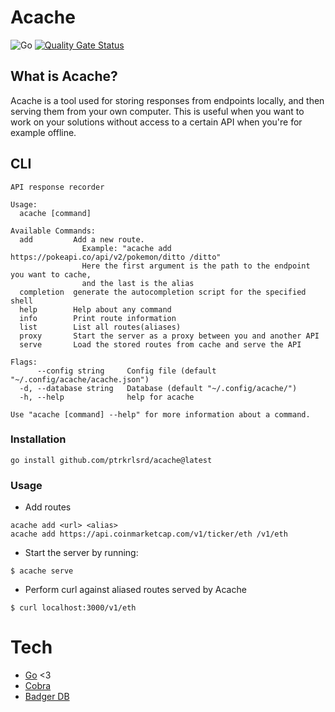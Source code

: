 # Acache
![Go](https://github.com/ptrkrlsrd/acache/workflows/Go/badge.svg)
[![Quality Gate Status](https://sonarcloud.io/api/project_badges/measure?project=ptrkrlsrd_acache&metric=alert_status)](https://sonarcloud.io/dashboard?id=ptrkrlsrd_acache)

## What is Acache?

Acache is a tool used for storing responses from endpoints locally, and then serving them from your own computer. This is useful when you want to work on your solutions without access to a certain API when you're for example offline.  

## CLI
```
API response recorder

Usage:
  acache [command]

Available Commands:
  add         Add a new route. 
                Example: "acache add https://pokeapi.co/api/v2/pokemon/ditto /ditto"
                Here the first argument is the path to the endpoint you want to cache, 
                and the last is the alias
  completion  generate the autocompletion script for the specified shell
  help        Help about any command
  info        Print route information
  list        List all routes(aliases)
  proxy       Start the server as a proxy between you and another API
  serve       Load the stored routes from cache and serve the API

Flags:
      --config string     Config file (default "~/.config/acache/acache.json")
  -d, --database string   Database (default "~/.config/acache/")
  -h, --help              help for acache

Use "acache [command] --help" for more information about a command.
```

### Installation
```
go install github.com/ptrkrlsrd/acache@latest
```

### Usage
* Add routes
```
acache add <url> <alias>
acache add https://api.coinmarketcap.com/v1/ticker/eth /v1/eth
```

* Start the server by running:
```
$ acache serve
```

* Perform curl against aliased routes served by Acache
```
$ curl localhost:3000/v1/eth
```

# Tech
- [Go](https://golang.org/) <3
- [Cobra](https://github.com/spf13/cobra)
- [Badger DB](https://github.com/dgraph-io/badger)

